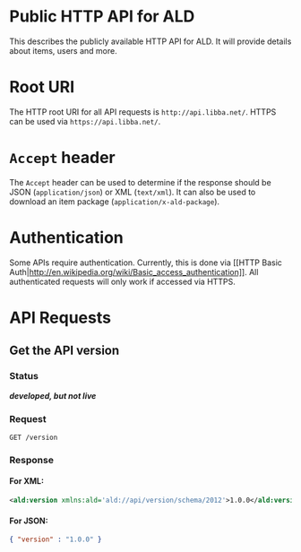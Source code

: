 # Public HTTP API for ALD
This describes the publicly available HTTP API for ALD. It will provide details about items, users and more.

# Root URI
The HTTP root URI for all API requests is `http://api.libba.net/`. HTTPS can be used via `https://api.libba.net/`.

# `Accept` header
The `Accept` header can be used to determine if the response should be JSON (`application/json`) or XML (`text/xml`).
It can also be used to download an item package (`application/x-ald-package`).

# Authentication
Some APIs require authentication. Currently, this is done via [[HTTP Basic Auth|http://en.wikipedia.org/wiki/Basic_access_authentication]]. All authenticated requests will only work if accessed via HTTPS.

# API Requests
## Get the API version
### Status
***developed, but not live***

### Request
```
GET /version
```

### Response
#### For XML:
```xml
<ald:version xmlns:ald='ald://api/version/schema/2012'>1.0.0</ald:version>
```
#### For JSON:
```json
{ "version" : "1.0.0" }
```